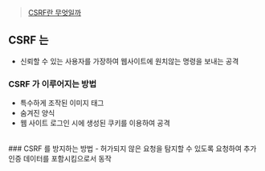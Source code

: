 > [CSRF란 무엇일까](https://dongwooklee96.github.io/post/2021/03/10/csrf-%EB%9E%80-%EB%AC%B4%EC%97%87%EC%9D%BC%EA%B9%8C.html)

## CSRF 는
- 신뢰할 수 있는 사용자를 가장하여 웹사이트에 원치않는 명령을 보내는 공격

### CSRF 가 이루어지는 방법
- 특수하게 조작된 이미지 태그
- 숨겨진 양식
- 웹 사이트 로그인 시에 생성된 쿠키를 이용하여 공격

<br>
### CSRF 를 방지하는 방법
- 허가되지 않은 요청을 탐지할 수 있도록 요청하여 추가 인증 데이터를 포함시킴으로서 동작

